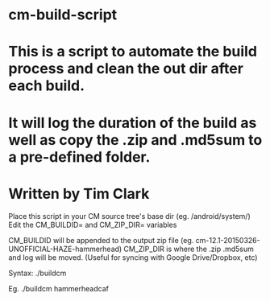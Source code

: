 # cm-build-script
# This is a script to automate the build process and clean the out dir after each build.
# It will log the duration of the build as well as copy the .zip and .md5sum to a pre-defined folder.
# Written by Tim Clark

Place this script in your CM source tree's base dir (eg. /android/system/)
Edit the CM_BUILDID= and CM_ZIP_DIR= variables

CM_BUILDID will be appended to the output zip file (eg. cm-12.1-20150326-UNOFFICIAL-HAZE-hammerhead)
CM_ZIP_DIR is where the .zip .md5sum and log will be moved. (Useful for syncing with Google Drive/Dropbox, etc)

Syntax:
./buildcm <devicename>

Eg. ./buildcm hammerheadcaf
